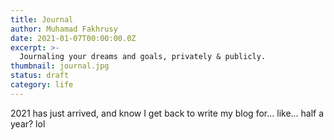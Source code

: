 ```yaml
---
title: Journal
author: Muhamad Fakhrusy
date: 2021-01-07T00:00:00.0Z
excerpt: >-
  Journaling your dreams and goals, privately & publicly.
thumbnail: journal.jpg
status: draft
category: life
---
```


2021 has just arrived, and know I get back to write my blog for... like... half a year? lol

